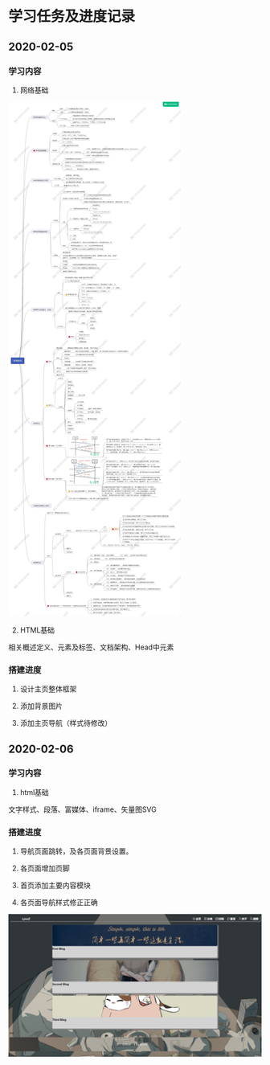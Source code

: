 # 学习任务及进度记录

## 2020-02-05

### 学习内容

1. 网络基础

![Image text](https://github.com/ChangeZ24/Lynn-Blog/blob/dev/images/mdpicture/internet.jpg)

2. HTML基础

相关概述定义、元素及标签、文档架构、Head中元素

### 搭建进度

1. 设计主页整体框架

2. 添加背景图片

3. 添加主页导航（样式待修改）

## 2020-02-06

### 学习内容

1. html基础

文字样式、段落、富媒体、iframe、矢量图SVG

### 搭建进度

1. 导航页面跳转，及各页面背景设置。

2. 各页面增加页脚

3. 首页添加主要内容模块

4. 各页面导航样式修正正确

![Image text](https://github.com/ChangeZ24/Lynn-Blog/blob/dev/images/mdpicture/htmlweb.jpg)
